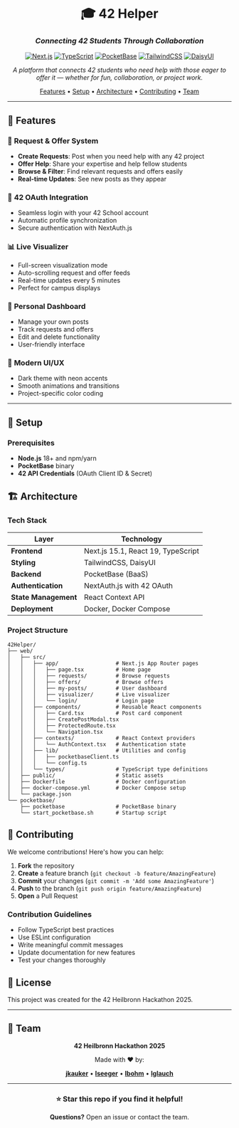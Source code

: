 <div align="center">

# 🎓 42 Helper

### _Connecting 42 Students Through Collaboration_

[![Next.js](https://img.shields.io/badge/Next.js-15.1-black?style=for-the-badge&logo=next.js)](https://nextjs.org/)
[![TypeScript](https://img.shields.io/badge/TypeScript-5.0-blue?style=for-the-badge&logo=typescript)](https://www.typescriptlang.org/)
[![PocketBase](https://img.shields.io/badge/PocketBase-Latest-green?style=for-the-badge&logo=pocketbase)](https://pocketbase.io/)
[![TailwindCSS](https://img.shields.io/badge/Tailwind-3.4-38bdf8?style=for-the-badge&logo=tailwind-css)](https://tailwindcss.com/)
[![DaisyUI](https://img.shields.io/badge/DaisyUI-5.3-5a67d8?style=for-the-badge)](https://daisyui.com/)

_A platform that connects 42 students who need help with those eager to offer it — whether for fun, collaboration, or project work._

[Features](#-features) •
[Setup](#-setup) •
[Architecture](#-architecture) •
[Contributing](#-contributing) •
[Team](#-team)

</div>

---

## 🌟 Features

### 🤝 **Request & Offer System**

- **Create Requests**: Post when you need help with any 42 project
- **Offer Help**: Share your expertise and help fellow students
- **Browse & Filter**: Find relevant requests and offers easily
- **Real-time Updates**: See new posts as they appear

### 🔐 **42 OAuth Integration**

- Seamless login with your 42 School account
- Automatic profile synchronization
- Secure authentication with NextAuth.js

### 📊 **Live Visualizer**

- Full-screen visualization mode
- Auto-scrolling request and offer feeds
- Real-time updates every 5 minutes
- Perfect for campus displays

### 💼 **Personal Dashboard**

- Manage your own posts
- Track requests and offers
- Edit and delete functionality
- User-friendly interface

### 🎨 **Modern UI/UX**

- Dark theme with neon accents
- Smooth animations and transitions
- Project-specific color coding

---

## 🚀 Setup

### Prerequisites

- **Node.js** 18+ and npm/yarn
- **PocketBase** binary
- **42 API Credentials** (OAuth Client ID & Secret)

## 🏗️ Architecture

### Tech Stack

| Layer                | Technology                         |
| -------------------- | ---------------------------------- |
| **Frontend**         | Next.js 15.1, React 19, TypeScript |
| **Styling**          | TailwindCSS, DaisyUI               |
| **Backend**          | PocketBase (BaaS)                  |
| **Authentication**   | NextAuth.js with 42 OAuth          |
| **State Management** | React Context API                  |
| **Deployment**       | Docker, Docker Compose             |

### Project Structure

```
42Helper/
├── web/
│   ├── src/
│   │   ├── app/                  # Next.js App Router pages
│   │   │   ├── page.tsx          # Home page
│   │   │   ├── requests/         # Browse requests
│   │   │   ├── offers/           # Browse offers
│   │   │   ├── my-posts/         # User dashboard
│   │   │   ├── visualizer/       # Live visualizer
│   │   │   └── login/            # Login page
│   │   ├── components/           # Reusable React components
│   │   │   ├── Card.tsx          # Post card component
│   │   │   ├── CreatePostModal.tsx
│   │   │   ├── ProtectedRoute.tsx
│   │   │   └── Navigation.tsx
│   │   ├── contexts/             # React Context providers
│   │   │   └── AuthContext.tsx   # Authentication state
│   │   ├── lib/                  # Utilities and config
│   │   │   ├── pocketbaseClient.ts
│   │   │   └── config.ts
│   │   └── types/                # TypeScript type definitions
│   ├── public/                   # Static assets
│   ├── Dockerfile                # Docker configuration
│   ├── docker-compose.yml        # Docker Compose setup
│   └── package.json
└── pocketbase/
    ├── pocketbase                # PocketBase binary
    └── start_pocketbase.sh       # Startup script
```

## 🤝 Contributing

We welcome contributions! Here's how you can help:

1. **Fork** the repository
2. **Create** a feature branch (`git checkout -b feature/AmazingFeature`)
3. **Commit** your changes (`git commit -m 'Add some AmazingFeature'`)
4. **Push** to the branch (`git push origin feature/AmazingFeature`)
5. **Open** a Pull Request

### Contribution Guidelines

- Follow TypeScript best practices
- Use ESLint configuration
- Write meaningful commit messages
- Update documentation for new features
- Test your changes thoroughly

## 📝 License

This project was created for the 42 Heilbronn Hackathon 2025.

---

## 👥 Team

<div align="center">

**42 Heilbronn Hackathon 2025**

Made with ❤️ by:

[**jkauker**](https://profile.intra.42.fr/users/jkauker) •
[**lseeger**](https://profile.intra.42.fr/users/lseeger) •
[**lbohm**](https://profile.intra.42.fr/users/lbohm) •
[**lglauch**](https://profile.intra.42.fr/users/lglauch)

</div>

---

<div align="center">

### ⭐ Star this repo if you find it helpful!

**Questions?** Open an issue or contact the team.

</div>
